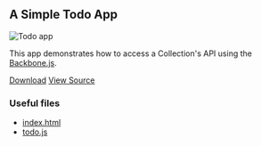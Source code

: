 <!--{
  title: 'A Simple Todo App with Backbone.js',
  tags: ['example', 'collection', 'backbone']
}-->

## A Simple Todo App

![Todo app](/examples/images/todo-app.png)

This app demonstrates how to access a Collection's API using the [Backbone.js](http://backbonejs.org/).

<a href="https://github.com/downloads/deployd/examples/todo-app-backbone.zip" class="btn btn-primary">Download</a> <a href="https://github.com/deployd/examples/tree/master/collection/todo-app-backbone" class="btn">View Source</a>

### Useful files

- [index.html](https://github.com/deployd/examples/blob/master/collection/todo-app-backbone/public/index.html)
- [todo.js](https://github.com/deployd/examples/blob/master/collection/todo-app-backbone/public/js/todo.js)